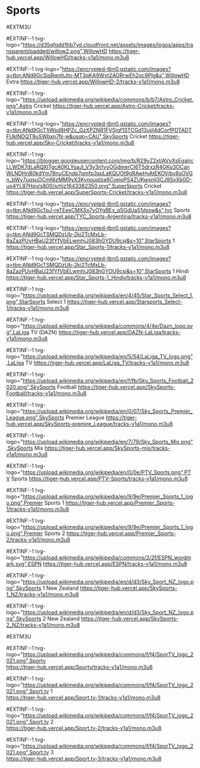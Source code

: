 # Sports

#EXTM3U

#EXTINF:-1 tvg-logo="https://d35qfqdd1hb7yd.cloudfront.net/assets/images/logos/apps/transparent/padded/willow2.png",WillowHD
https://tiger-hub.vercel.app/WillowHD/tracks-v1a1/mono.m3u8

#EXTINF:-1 tvg-logo="https://encrypted-tbn0.gstatic.com/images?q=tbn:ANd9GcSisRwnhJtn-MT3qKA9Wyt2AORrwEh2oc9Plg&s",WillowHD Extra
https://tiger-hub.vercel.app/WillowHD-2/tracks-v1a1/mono.m3u8

#EXTINF:-1 tvg-logo="https://upload.wikimedia.org/wikipedia/commons/b/b7/Astro_Cricket.png",Astro Cricket
https://tiger-hub.vercel.app/Astro-Cricket/tracks-v1a1/mono.m3u8

#EXTINF:-1 tvg-logo="https://encrypted-tbn0.gstatic.com/images?q=tbn:ANd9GcT1jWsd8HPZc_GzXPZNR1FVSjgf1STCGd13ujjI4dCorfPDTADTFUklNDQT9uSWbxn7N-w&usqp=CAU",SkySports Cricket
https://tiger-hub.vercel.app/Sky-Cricket/tracks-v1a1/mono.m3u8

#EXTINF:-1 tvg-logo="https://blogger.googleusercontent.com/img/b/R29vZ2xl/AVvXsEgalrcLLWDK7dLaRQXlTgcA0KLYsaJl_V3y3n1vyOGdmerCI6T5drxzR4GKo3OCanWLNDHnB0kdYm78nuCEndp7qmfp3spLaKQUOt9gRAwHyAtEKOVjbv8sOVGn_bWy7uqsuOCmNizMM9yX3Kynouplza6CveioPS4ZUKwsnlj3CJ9SxXb0D-uo4YL87Hqv/s800/srtijz1643382350.png",SuperSports Cricket
https://tiger-hub.vercel.app/SuperSports-Cricket/tracks-v1a1/mono.m3u8


#EXTINF:-1 tvg-logo="https://encrypted-tbn0.gstatic.com/images?q=tbn:ANd9GcTpJ-reTEesCMXSx7vOYgBEy_qSGdUa51dssw&s",tyc Sports
https://tiger-hub.vercel.app/TYC_Sports-Argentina/tracks-v1a1/mono.m3u8


#EXTINF:-1 tvg-logo="https://encrypted-tbn0.gstatic.com/images?q=tbn:ANd9GcTSMQDzUb-2ki2TcMxLb-8aZazPUvHBaU23fYfVbELwmhiJ083hGYDU9csj&s=10",StarSports 1
https://tiger-hub.vercel.app/Star_Sports-1/tracks-v1a1/mono.m3u8

#EXTINF:-1 tvg-logo="https://encrypted-tbn0.gstatic.com/images?q=tbn:ANd9GcTSMQDzUb-2ki2TcMxLb-8aZazPUvHBaU23fYfVbELwmhiJ083hGYDU9csj&s=10",StarSports 1 Hindi
https://tiger-hub.vercel.app/Star_Sports-1_Hindy/tracks-v1a1/mono.m3u8

#EXTINF:-1 tvg-logo="https://upload.wikimedia.org/wikipedia/en/4/45/Star_Sports_Select_1.png",StarSports Select 1
https://tiger-hub.vercel.app/Starsports_Select-1/tracks-v1a1/mono.m3u8

#EXTINF:-1 tvg-logo="https://upload.wikimedia.org/wikipedia/commons/4/4e/Dazn_logo.svg",LaLiga TV (DAZN)
https://tiger-hub.vercel.app/DAZN-LaLiga/tracks-v1a1/mono.m3u8

#EXTINF:-1 tvg-logo="https://upload.wikimedia.org/wikipedia/en/5/54/LaLiga_TV_logo.png",LaLiga TV
https://tiger-hub.vercel.app/LaLiga_TV/tracks-v1a1/mono.m3u8

#EXTINF:-1 tvg-logo="https://upload.wikimedia.org/wikipedia/en/f/fb/Sky_Sports_Football_2020.png",SkySports Football
https://tiger-hub.vercel.app/SkySports-Football/tracks-v1a1/mono.m3u8

#EXTINF:-1 tvg-logo="https://upload.wikimedia.org/wikipedia/en/0/07/Sky_Sports_Premier_League.png",SkySports Premier League
https://tiger-hub.vercel.app/SkySports-premire_League/tracks-v1a1/mono.m3u8

#EXTINF:-1 tvg-logo="https://upload.wikimedia.org/wikipedia/en/7/79/Sky_Sports_Mix.png",SkySports Mix
https://tiger-hub.vercel.app/SkySports-mix/tracks-v1a1/mono.m3u8

#EXTINF:-1 tvg-logo="https://upload.wikimedia.org/wikipedia/en/0/0e/PTV_Sports.png",PTV Sports
https://tiger-hub.vercel.app/PTV-Sports/tracks-v1a1/mono.m3u8

#EXTINF:-1 tvg-logo="https://upload.wikimedia.org/wikipedia/en/9/9e/Premier_Sports_1_logo.png",Premier Sports 1
https://tiger-hub.vercel.app/Premier_Sports-1/tracks-v1a1/mono.m3u8

#EXTINF:-1 tvg-logo="https://upload.wikimedia.org/wikipedia/en/9/9e/Premier_Sports_1_logo.png",Premier Sports 2
https://tiger-hub.vercel.app/Premier_Sports-2/tracks-v1a1/mono.m3u8

#EXTINF:-1 tvg-logo="https://upload.wikimedia.org/wikipedia/commons/2/2f/ESPN_wordmark.svg",ESPN
https://tiger-hub.vercel.app/ESPN/tracks-v1a1/mono.m3u8

#EXTINF:-1 tvg-logo="https://upload.wikimedia.org/wikipedia/en/d/d3/Sky_Sport_NZ_logo.png",SkySports 1 New Zealand
https://tiger-hub.vercel.app/SkySports-1_NZ/tracks-v1a1/mono.m3u8

#EXTINF:-1 tvg-logo="https://upload.wikimedia.org/wikipedia/en/d/d3/Sky_Sport_NZ_logo.png",SkySports 2 New Zealand
https://tiger-hub.vercel.app/SkySports-2_NZ/tracks-v1a1/mono.m3u8

#EXTM3U

#EXTINF:-1 tvg-logo="https://upload.wikimedia.org/wikipedia/commons/f/f4/SporTV_logo_2021.png",Sportv  
https://tiger-hub.vercel.app/Sportv/tracks-v1a1/mono.m3u8

#EXTINF:-1 tvg-logo="https://upload.wikimedia.org/wikipedia/commons/f/f4/SporTV_logo_2021.png",Sport.tv 1  
https://tiger-hub.vercel.app/Sport.tv-1/tracks-v1a1/mono.m3u8

#EXTINF:-1 tvg-logo="https://upload.wikimedia.org/wikipedia/commons/f/f4/SporTV_logo_2021.png",Sport.tv 2  
https://tiger-hub.vercel.app/Sport.tv-2/tracks-v1a1/mono.m3u8

#EXTINF:-1 tvg-logo="https://upload.wikimedia.org/wikipedia/commons/f/f4/SporTV_logo_2021.png",Sport.tv 3  
https://tiger-hub.vercel.app/Sport.tv-3/tracks-v1a1/mono.m3u8
